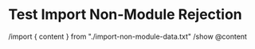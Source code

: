 # Test Import Non-Module Rejection

/import { content } from "./import-non-module-data.txt"
/show @content